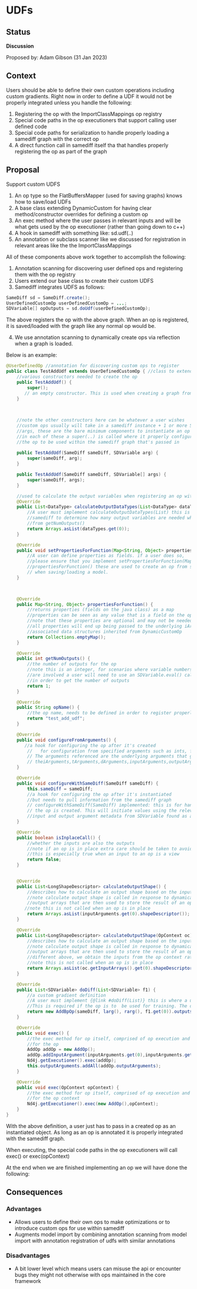 # UDFs

## Status
**Discussion**

Proposed by: Adam Gibson (31 Jan 2023)


## Context

Users should be able to define their own custom operations including custom gradients.
Right now in order to define a UDF it would not be properly integrated
unless you handle the following:
1. Registering the op with the ImportClassMappings op registry
2. Special code paths in the op executioners that support calling user defined code
3. Special code paths for serialization to handle properly loading a samediff graph with
the correct op
4. A direct function call in samediff itself tha that handles properly registering the op as part of the graph


## Proposal


Support custom UDFS

1. An op type so the FlatBuffersMapper (used for saving graphs) knows how to save/load UDFs
2. A base class extending DynamicCustom for having clear method/constructor overrides for defining a custom op
3. An exec method where the user passes in relevant inputs and will be what gets used by the op executioner (rather than going down to c++)
4. A hook in samediff with something like: sd.udf(..)
5. An annotation or subclass scanner like we discussed for registration in relevant areas like the the ImportClassMappings


All of these components above work together to accomplish the following:
1. Annotation scanning for discovering user defined ops and registering them with the op registry
2. Users extend our base class to create their custom UDFS
3. Samediff integrates UDFS as follows:
```java
SameDiff sd = SameDiff.create();
UserDefinedCustomOp userDefinedCustomOp = ...;
SDVariable[] opOutputs = sd.doUdf(userDefinedCustomOp);
```

The above registers the op with the above graph. When an op is registered,
it is saved/loaded with the graph like any normal op would be.

4. We use annotation scanning to dynamically create ops via reflection when a graph is loaded.


Below is an example:
```java
@UserDefinedOp //annotation for discovering custom ops to register
public class TestAddUdf extends UserDefinedCustomOp { //class to extend
    //various constructors needed to create the op
    public TestAddUdf() {
        super();
       // an empty constructor. This is used when creating a graph from flatbuffers in the underlying { org.nd4j.autodiff.samediff.serde.FlatBuffersMapper}.
    }

    
    
    //note the other constructors here can be whatever a user wishes
    //custom ops usually will take in a samediff instance + 1 or more SDVariable
    //args, these are the bare minimum components to instantiate an op
    //in each of these a super(..) is called where it properly configures
    //the op to be used within the samediff graph that's passed in
    
    public TestAddUdf(SameDiff sameDiff, SDVariable arg) {
        super(sameDiff, arg);
    }

    public TestAddUdf(SameDiff sameDiff, SDVariable[] args) {
        super(sameDiff, args);
    }

    //used to calculate the output variables when registering an op with a graph
    @Override
    public List<DataType> calculateOutputDataTypes(List<DataType> dataTypes) {
        //A user must implement calculateOutputDataTypes(List) this is used in
        //samediff to determine how many output variables are needed when it can't determine that
        //from getNumOutputs()
        return Arrays.asList(dataTypes.get(0));
    }

    @Override
    public void setPropertiesForFunction(Map<String, Object> properties) {
        //A user can define properties as fields. if a user does so,
        //please ensure that you implement setPropertiesForFunction(Map)
        //propertiesForFunction() these are used to create an op from scratch
        // when saving/loading a model.
    }

 

    @Override
    public Map<String, Object> propertiesForFunction() {
        //returns properties (fields on the java class) as a map
        //properties can be seen as any value that is a field on the op itself
        //note that these properties are optional and may not be needed depending on the op
        //all properties will end up being passed to the underlying iArguments,tArguments and other
        //associated data structures inherited from DynamicCustomOp
        return Collections.emptyMap();
    }

    @Override
    public int getNumOutputs() {
        //the number of outputs for the op
        //note this is an integer, for scenarios where variable numbers of outputs
        //are involved a user will need to use an SDVariable.eval() call + an int
        //in order to get the number of outputs
        return 1;
    }

    @Override
    public String opName() {
        //the op name, needs to be defined in order to register properly with the registry
        return "test_add_udf";
    }

    @Override
    public void configureFromArguments() {
       //a hook for configuring the op after it's created
        //   for configuration from specified arguments such as ints, floats/doubles, and input variables.
        // The arguments referenced are the underlying arguments that get passed to every c/c++ ops. This includes
        // theiArguments,tArguments,dArguments,inputArguments,outputArguments
    }

    @Override
    public void configureWithSameDiff(SameDiff sameDiff) {
        this.sameDiff = sameDiff;
        //a hook for configuring the op after it's instantiated
        //but needs to pull information from the samediff graph
        // configureWithSameDiff(SameDiff) implemented: this is for handling initialization after
        // the op is created. This will initiate values using the relevant samediff metadata. This includes obtaining things like
        //input and output argument metadata from SDVariable found as args()
    }

    @Override
    public boolean isInplaceCall() {
        //whether the inputs are also the outputs
        //note if an op is in place extra care should be taken to avoid bugs
        //this is especially true when an input to an op is a view 
        return false;
    }

    
    @Override
    public List<LongShapeDescriptor> calculateOutputShape() {
        //describes how to calculate an output shape based on the inputs
        //note calculate output shape is called in response to dynamically creating
        //output arrays that are then used to store the result of an op's execution
       //note this is not called when an op is in place
        return Arrays.asList(inputArguments.get(0).shapeDescriptor());
    }

    @Override
    public List<LongShapeDescriptor> calculateOutputShape(OpContext oc) {
        //describes how to calculate an output shape based on the inputs from the op context
        //note calculate output shape is called in response to dynamically creating
        //output arrays that are then used to store the result of an op's execution
        //different above, we obtain the inputs from the op context rather than the op itself
        //note this is not called when an op is in place
        return Arrays.asList(oc.getInputArrays().get(0).shapeDescriptor());
    }

    @Override
    public List<SDVariable> doDiff(List<SDVariable> f1) {
        //a custom gradient definition
        //A user must implement {@link #doDiff(List)} this is where a user's custom gradient definition goes.
        //This is required if the op is to  be used for training. The doDiff should return 1 gradient for each input.
        return new AddBpOp(sameDiff, larg(), rarg(), f1.get(0)).outputs();
    }

    @Override
    public void exec() {
        //the exec method for op itself, comprised of op execution and setting outputs
        //for the op
        AddOp addOp = new AddOp();
        addOp.addInputArgument(inputArguments.get(0),inputArguments.get(1));
        Nd4j.getExecutioner().exec(addOp);
        this.outputArguments.addAll(addOp.outputArguments);
    }

    @Override
    public void exec(OpContext opContext) {
        //the exec method for op itself, comprised of op execution and setting outputs
        //for the op context
        Nd4j.getExecutioner().exec(new AddOp(),opContext);
    }
}


```

With the above definition, a user just has to pass in a created op as an instantiated object.
As long as an op is annotated it is properly integrated with the samediff graph.

When executing, the special code paths in the op executioners will call exec() or exec(opContext)

At the end when we are finished implementing an op we will have done the following:


## Consequences

### Advantages

* Allows users to define their own ops to make optimizations or to introduce custom ops
for use within samediff
* Augments model import by combining annotation scanning from model import with 
annotation registration of udfs with similar annotations

### Disadvantages
* A bit lower level which means users can misuse the api or encounter bugs they might not 
otherwise with ops maintained in the core framework